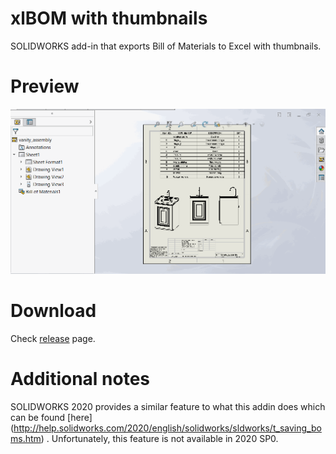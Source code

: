 # xlBOM with thumbnails
SOLIDWORKS add-in that exports Bill of Materials to Excel with thumbnails.

# Preview
![Preview](ThumbnailedBOM/Preview/Preview.gif)


# Download
Check [release](https://github.com/jliliamen/ThumbnailedBOM/releases) page. 

# Additional notes
SOLIDWORKS 2020 provides a similar feature to what this addin does which can be found [here] (http://help.solidworks.com/2020/english/solidworks/sldworks/t_saving_boms.htm) . Unfortunately, this feature is not available in 2020 SP0.
